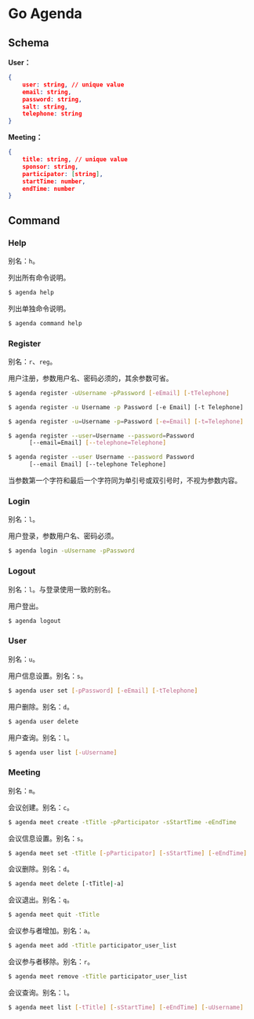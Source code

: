 # Go Agenda

## Schema

**User：**

```json
{
    user: string, // unique value
    email: string,
    password: string,
    salt: string,
    telephone: string
}
```

**Meeting：**

```json
{
    title: string, // unique value
    sponsor: string,
    participator: [string],
    startTime: number,
    endTime: number
}
```

## Command

### Help

别名：`h`。

列出所有命令说明。

```sh
$ agenda help
```

列出单独命令说明。

```sh
$ agenda command help
```

### Register

别名：`r`、`reg`。

用户注册，参数用户名、密码必须的，其余参数可省。

```sh
$ agenda register -uUsername -pPassword [-eEmail] [-tTelephone]

$ agenda register -u Username -p Password [-e Email] [-t Telephone]

$ agenda register -u=Username -p=Password [-e=Email] [-t=Telephone]

$ agenda register --user=Username --password=Password
      [--email=Email] [--telephone=Telephone]

$ agenda register --user Username --password Password
      [--email Email] [--telephone Telephone]
```

当参数第一个字符和最后一个字符同为单引号或双引号时，不视为参数内容。

### Login

别名：`l`。

用户登录，参数用户名、密码必须。

```sh
$ agenda login -uUsername -pPassword
```

### Logout

别名：`l`。与登录使用一致的别名。

用户登出。

```sh
$ agenda logout
```

### User

别名：`u`。

用户信息设置。别名：`s`。

```sh
$ agenda user set [-pPassword] [-eEmail] [-tTelephone]
```

用户删除。别名：`d`。

```sh
$ agenda user delete
```

用户查询。别名：`l`。

```sh
$ agenda user list [-uUsername]
```

### Meeting

别名：`m`。

会议创建。别名：`c`。

```sh
$ agenda meet create -tTitle -pParticipator -sStartTime -eEndTime
```

会议信息设置。别名：`s`。

```sh
$ agenda meet set -tTitle [-pParticipator] [-sStartTime] [-eEndTime]
```

会议删除。别名：`d`。

```sh
$ agenda meet delete [-tTitle|-a]
```

会议退出。别名：`q`。

```sh
$ agenda meet quit -tTitle
```

会议参与者增加。别名：`a`。

```sh
$ agenda meet add -tTitle participator_user_list
```

会议参与者移除。别名：`r`。

```sh
$ agenda meet remove -tTitle participator_user_list
```

会议查询。别名：`l`。

```sh
$ agenda meet list [-tTitle] [-sStartTime] [-eEndTime] [-uUsername]
```

